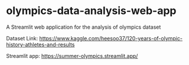 # olympics-data-analysis-web-app
A Streamlit web application for the analysis of olympics dataset

Dataset Link: https://www.kaggle.com/heesoo37/120-years-of-olympic-history-athletes-and-results  <br />

Streamlit app: https://summer-olympics.streamlit.app/



